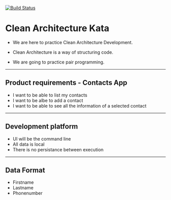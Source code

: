 [![Build Status](https://travis-ci.org/Karumi/KataContactsSwift.svg?branch=master)](https://travis-ci.org/Karumi/KataContactsSwift)
# Clean Architecture Kata

- We are here to practice Clean Architecture Development.

- Clean Architecture is a way of structuring code.

- We are going to practice pair programming.

---

## Product requirements - Contacts App

- I want to be able to list my contacts
- I want to be albe to add a contact
- I want to be able to see all the information of a selected contact

---

## Development platform
 - UI will be the command line
 - All data is local
 - There is no persistance between execution

---

## Data Format
 - Firstname
 - Lastname
 - Phonenumber
